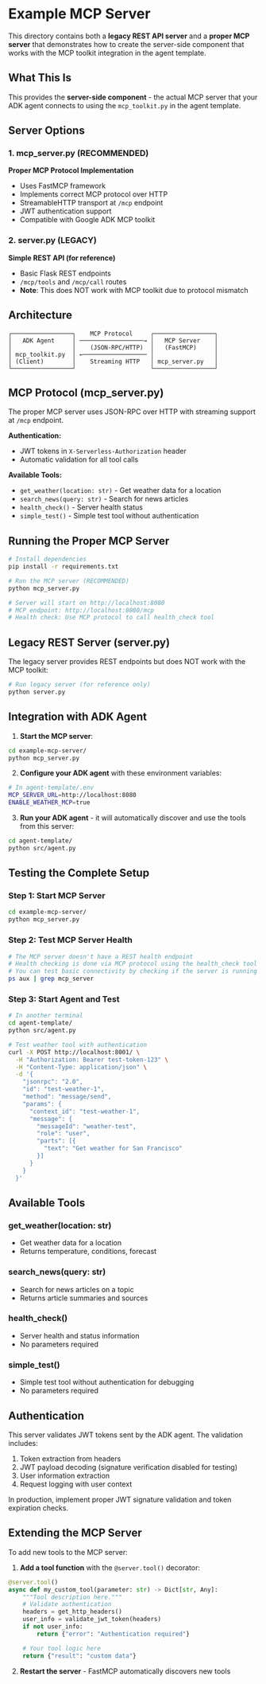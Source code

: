# Example MCP Server

This directory contains both a **legacy REST API server** and a **proper MCP server** that demonstrates how to create the server-side component that works with the MCP toolkit integration in the agent template.

## What This Is

This provides the **server-side component** - the actual MCP server that your ADK agent connects to using the `mcp_toolkit.py` in the agent template.

## Server Options

### 1. mcp_server.py (RECOMMENDED)
**Proper MCP Protocol Implementation**
- Uses FastMCP framework
- Implements correct MCP protocol over HTTP
- StreamableHTTP transport at `/mcp` endpoint
- JWT authentication support
- Compatible with Google ADK MCP toolkit

### 2. server.py (LEGACY)
**Simple REST API (for reference)**
- Basic Flask REST endpoints
- `/mcp/tools` and `/mcp/call` routes
- **Note**: This does NOT work with MCP toolkit due to protocol mismatch

## Architecture

```
┌─────────────────┐    MCP Protocol     ┌─────────────────┐
│   ADK Agent     │ ──────────────────→ │   MCP Server    │
│                 │    (JSON-RPC/HTTP)  │   (FastMCP)     │
│ mcp_toolkit.py  │ ←────────────────── │                 │
│ (Client)        │    Streaming HTTP   │ mcp_server.py   │
└─────────────────┘                     └─────────────────┘
```

## MCP Protocol (mcp_server.py)

The proper MCP server uses JSON-RPC over HTTP with streaming support at `/mcp` endpoint.

**Authentication:**
- JWT tokens in `X-Serverless-Authorization` header
- Automatic validation for all tool calls

**Available Tools:**
- `get_weather(location: str)` - Get weather data for a location
- `search_news(query: str)` - Search for news articles
- `health_check()` - Server health status
- `simple_test()` - Simple test tool without authentication

## Running the Proper MCP Server

```bash
# Install dependencies
pip install -r requirements.txt

# Run the MCP server (RECOMMENDED)
python mcp_server.py

# Server will start on http://localhost:8080
# MCP endpoint: http://localhost:8080/mcp
# Health check: Use MCP protocol to call health_check tool
```

## Legacy REST Server (server.py)

The legacy server provides REST endpoints but does NOT work with the MCP toolkit:

```bash
# Run legacy server (for reference only)
python server.py
```

## Integration with ADK Agent

1. **Start the MCP server**:
```bash
cd example-mcp-server/
python mcp_server.py
```

2. **Configure your ADK agent** with these environment variables:
```bash
# In agent-template/.env
MCP_SERVER_URL=http://localhost:8080
ENABLE_WEATHER_MCP=true
```

3. **Run your ADK agent** - it will automatically discover and use the tools from this server:
```bash
cd agent-template/
python src/agent.py
```

## Testing the Complete Setup

### Step 1: Start MCP Server
```bash
cd example-mcp-server/
python mcp_server.py
```

### Step 2: Test MCP Server Health
```bash
# The MCP server doesn't have a REST health endpoint
# Health checking is done via MCP protocol using the health_check tool
# You can test basic connectivity by checking if the server is running
ps aux | grep mcp_server
```

### Step 3: Start Agent and Test
```bash
# In another terminal
cd agent-template/
python src/agent.py

# Test weather tool with authentication
curl -X POST http://localhost:8001/ \
  -H "Authorization: Bearer test-token-123" \
  -H "Content-Type: application/json" \
  -d '{
    "jsonrpc": "2.0",
    "id": "test-weather-1",
    "method": "message/send",
    "params": {
      "context_id": "test-weather-1",
      "message": {
        "messageId": "weather-test",
        "role": "user",
        "parts": [{
          "text": "Get weather for San Francisco"
        }]
      }
    }
  }'
```

## Available Tools

### get_weather(location: str)
- Get weather data for a location
- Returns temperature, conditions, forecast

### search_news(query: str)
- Search for news articles on a topic
- Returns article summaries and sources

### health_check()
- Server health and status information
- No parameters required

### simple_test()
- Simple test tool without authentication for debugging
- No parameters required

## Authentication

This server validates JWT tokens sent by the ADK agent. The validation includes:

1. Token extraction from headers
2. JWT payload decoding (signature verification disabled for testing)
3. User information extraction
4. Request logging with user context

In production, implement proper JWT signature validation and token expiration checks.

## Extending the MCP Server

To add new tools to the MCP server:

1. **Add a tool function** with the `@server.tool()` decorator:
```python
@server.tool()
async def my_custom_tool(parameter: str) -> Dict[str, Any]:
    """Tool description here."""
    # Validate authentication
    headers = get_http_headers()
    user_info = validate_jwt_token(headers)
    if not user_info:
        return {"error": "Authentication required"}

    # Your tool logic here
    return {"result": "custom data"}
```

2. **Restart the server** - FastMCP automatically discovers new tools